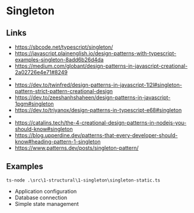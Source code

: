 # Singleton

## Links

- https://sbcode.net/typescript/singleton/
- https://javascript.plainenglish.io/design-patterns-with-typescript-examples-singleton-8add6b26d4da
- https://medium.com/globant/design-patterns-in-javascript-creational-2a02726e4e71#8249
- 
- https://dev.to/twinfred/design-patterns-in-javascript-1l2l#singleton-pattern-strict-pattern-creational-design
- https://dev.to/zeeshanhshaheen/design-patterns-in-javascript-1pgm#singleton
- https://dev.to/triyanox/design-patterns-in-typescript-e68#singleton
- 
- https://catalins.tech/the-4-creational-design-patterns-in-nodejs-you-should-know#singleton
- https://blog.upperdine.dev/patterns-that-every-developer-should-know#heading-pattern-1-singleton
- https://www.patterns.dev/posts/singleton-pattern/

## Examples

```terminal
ts-node .\src\1-structural\1-singleton\singleton-static.ts
```

- Application configuration
- Database connection
- Simple state management